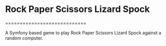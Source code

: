 # Rock Paper Scissors Lizard Spock
============================

A Symfony based game to play Rock Paper Scissors Lizard Spock against a random computer.